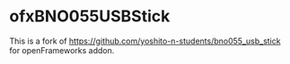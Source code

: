 # ofxBNO055USBStick
This is a fork of https://github.com/yoshito-n-students/bno055_usb_stick for openFrameworks addon.
